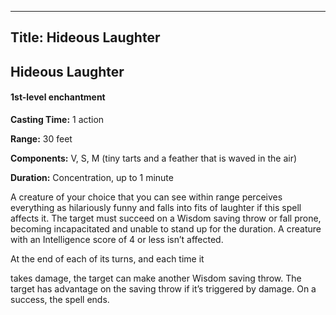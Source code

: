 -------------------------
Title: Hideous Laughter
-------------------------

## Hideous Laughter

#### 1st-level enchantment


**Casting Time:** 1 action

**Range:** 30 feet

**Components:** V, S, M (tiny tarts and a feather that is
waved in the air)

**Duration:** Concentration, up to 1 minute


A creature of your choice that you can see within range perceives
everything as hilariously funny and falls into fits of laughter if this
spell affects it. The target must succeed on a Wisdom saving throw or
fall prone, becoming incapacitated and unable to stand up for the
duration. A creature with an Intelligence score of 4 or less isn’t
affected.

At the end of each of its turns, and each time it

takes damage, the target can make another Wisdom saving throw. The
target has advantage on the saving throw if it’s triggered by damage. On
a success, the spell ends.

